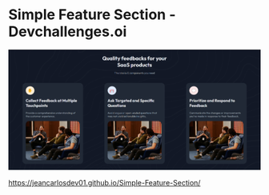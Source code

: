 # Simple Feature Section - Devchallenges.oi

![screenshot](/screenshot.png)

<https://jeancarlosdev01.github.io/Simple-Feature-Section/>

